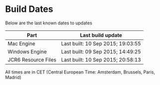 # Build Dates

Below are the last known dates to updates

Part | Last build update
-----|-----
Mac Engine | Last built: 10 Sep 2015; 19:03:55
Windows Engine | Last built: 09 Sep 2015; 14:49:25
JCR6 Resource Files | Last built: 10 Sep 2015; 20:58:13
All times are in CET (Central European Time: Amsterdam, Brussels, Paris, Madrid)



